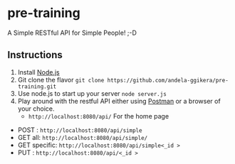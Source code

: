 # pre-training
A Simple RESTful API for Simple People! ;-D

## Instructions

1. Install [Node.js](https://nodejs.org/en/download/)
2. Git clone the flavor
``` git clone https://github.com/andela-ggikera/pre-training.git ```
3. Use node.js to start up your server
``` node server.js ```
4. Play around with the restful API either using [Postman](https://chrome.google.com/webstore/search/postman) or a browser of your choice.
 	* ``` http://localhost:8080/api/ ``` For the home page
  * POST : ``` http://localhost:8080/api/simple ```
  * GET all: ``` http://localhost:8080/api/simple/ ```
  * GET specific: ``` http://localhost:8080/api/simple<_id > ```
  * PUT : ``` http://localhost:8080/api/<_id > ```

